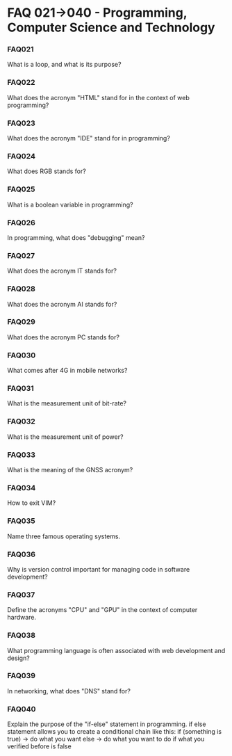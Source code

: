 # FAQ 021->040 - Programming, Computer Science and Technology

### FAQ021
What is a loop, and what is its purpose?

### FAQ022
What does the acronym "HTML" stand for in the context of web programming?

### FAQ023
What does the acronym "IDE" stand for in programming?

### FAQ024
What does RGB stands for?

### FAQ025
What is a boolean variable in programming?

### FAQ026
In programming, what does "debugging" mean?

### FAQ027
What does the acronym IT stands for?

### FAQ028
What does the acronym AI stands for?

### FAQ029
What does the acronym PC stands for?

### FAQ030
What comes after 4G in mobile networks?

### FAQ031
What is the measurement unit of bit-rate?

### FAQ032
What is the measurement unit of power?

### FAQ033
What is the meaning of the GNSS acronym?

### FAQ034
How to exit VIM?

### FAQ035
Name three famous operating systems.

### FAQ036
Why is version control important for managing code in software development?

### FAQ037
Define the acronyms "CPU" and "GPU" in the context of computer hardware.

### FAQ038
What programming language is often associated with web development and design?

### FAQ039
In networking, what does "DNS" stand for?

### FAQ040
Explain the purpose of the "if-else" statement in programming.
if else statement allows you to create a conditional chain like this:
if (something is true) -> do what you want 
else -> do what you want to do if what you verified before is false 